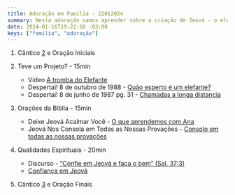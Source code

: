 ```yaml
---
title: Adoração em Familia - 22012024
summary: Nesta adoração vamos aprender sobre a criação de Jeová - o elefante. Sua serva fiel do passado - Ana. E por fim a importância de confiar em Jeová.
date: 2024-01-16T19:22:18 -03:00
keys: ["família", "adoração"]
---
```


1. Cântico [2](https://wol.jw.org/pt/wol/d/r5/lp-t/1102016802) e Oração Iniciais

2. Teve um Projeto? - 15min
   - Vídeo [A tromba do Elefante](https://www.jw.org/finder?srcid=share&wtlocale=T&lank=pub-jwb_201708_7_VIDEO)
   - Despertai! 8 de outubro de 1988 - [Quão esperto é um elefante?](https://wol.jw.org/pt/wol/d/r5/lp-t/101988767)
   - Despertai! 8 de junho de 1987 pg. 31 - [Chamadas a longa distancia](https://wol.jw.org/pt/wol/d/r5/lp-t/101987412?q=elefante&p=doc)
3. Orações da Bíblia - 15min

   - Deixe Jeová Acalmar Você - [O que aprendemos com Ana](https://wol.jw.org/pt/wol/d/r5/lp-t/2020286#h=11:0-12:807)
   - Jeová Nos Consola em Todas as Nossas Provações - [Consolo em todas as nossas provações](https://wol.jw.org/pt/wol/d/r5/lp-t/2017441#h=18:0-20:575)

4. Qualidades Espirituais - 20min
   - Discurso - [“Confie em Jeová e faça o bem” (Sal. 37:3)](https://www.jw.org/finder?srcid=share&wtlocale=T&lank=pub-jwb-102_10_VIDEO)
   - [Confiança em Jeová](https://wol.jw.org/pt/wol/d/r5/lp-t/1102021624)
5. Cântico [3](https://wol.jw.org/pt/wol/d/r5/lp-t/1102016803) e Oração Finais
